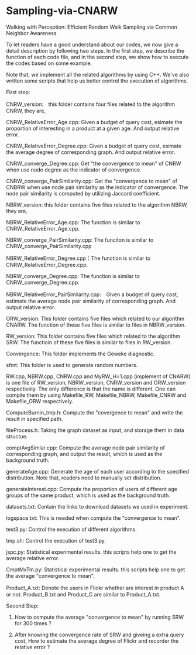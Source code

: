 # Sampling-via-CNARW
Walking with Perception: Efficient Random Walk Sampling via Common Neighbor Awareness

To let readers have a good understand about our codes, we now give a detail description by following two steps. In the first step, we describe the function of each code file, and in the second step, we show how to execute the codes based on some example.

Note that, we implement all the related algorithms by using C++. We've also written some scripts that help us better control the execution of algorithms.

First step:

CNRW_version:　this folder contains four files related to the algorithm CNRW, they are,
    
CNRW_RelativeError_Age.cpp: Given a budget of query cost, esimate the proportion of interesting in a product at a given age. And output relative error.
       
CNRW_RelativeError_Degree.cpp: Given a budget of query cost, esimate the average degree of corresponding graph. And output relative error.
       
CNRW_converge_Degree.cpp: Get "the convergence to mean" of CNRW when use node degree as the indicator of convergence.
       
CNRW_converge_PairSimilarity.cpp: Get the "convergence to mean" of CNBRW when use node pair similarity as the indicator of convergence. The node pair similarity is computed by utilizing Jaccard coefficient.
   
NBRW_version: this folder contains five files related to the algorithm NBRW, they are,
        
NBRW_RelativeError_Age.cpp: The function is similar to CNRW_RelativeError_Age.cpp.
     
NBRW_converge_PairSimilarity.cpp: The funciton is similar to CNRW_converge_PairSimilarity.cpp
        
NBRW_RelativeError_Degree.cpp：The function is similar to CNRW_RelativeError_Degree.cpp.
   
NBRW_converge_Degree.cpp: The function is similar to CNRW_converge_Degree.cpp.
        
NBRW_RelativeError_PairSimilarity.cpp:　Given a budget of query cost, estimate the average node pair similarity of corresponding graph. And output relative error.
   
ORW_version: This folder contains five files which related to our algorithm CNARW. The function of these five files is similar to files in NBRW_version.

RW_version: This folder contains five files which related to the algorithm SRW. The functioin of these five files is similar to files in RW_version.

Convergence: This folder implements the Geweke diagnostic.

sfmt: This folder is used to generate random numbers.

RW.cpp, NBRW.cpp, CNRW.cpp and MyRW_H=1.cpp (implement of CNARW) is one file of RW_version, NBRW_version, CNRW_version and ORW_version respectively. The only difference is that the name is different. One can compile them by using Makefile_RW, Makefile_NBRW, Makefile_CNRW and Makefile_ORW respectively.

ComputeBurnin_tmp.h: Compute the "covergence to mean" and write the result in specified path.

fileProcess.h: Taking the graph dataset as input, and storage them in data structue.

comptAvgSimlar.cpp: Compute the average node pair similarity of corresponding graph, and output the result, which is used as the background truth.

generateAge.cpp: Generate the age of each user according to the specified distribution. Note that, readers need to manually set distribution.

generateInterest.cpp: Compute the proportion of users of different age groups of the same product, which is used as the background truth.

datasets.txt: Contain the links to download datasets we used in experiment.

logspace.txt: This is needed when compute the "convergence to mean".

test3.py: Control the execution of different algorithms.

tmp.sh: Control the execution of test3.py.

jspc.py: Statistical experimental results. this scripts help one to get the average relative error.

CmptMxTm.py: Statistical experimental results. this scripts help one to get the average "convergence to mean".

Product_A.txt: Denote the users in Flickr whether are interest in product A　or not. Product_B.txt and Product_C are similar to Product_A.txt.

Second Step:

1. How to compute the average "convergence to mean" by running SRW for 300 times ?

2. After knowing the convergence rate of SRW and giveing a extra query cost, How to estimate the average degree of Flickr and recorder the relative error ?


       
